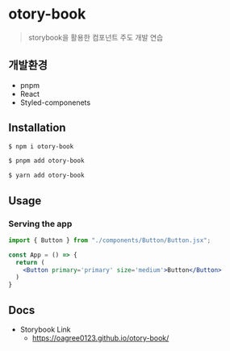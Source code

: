 # otory-book
> storybook을 활용한 컴포넌트 주도 개발 연습

## 개발환경
- pnpm
- React
- Styled-componenets

## Installation

```sh
$ npm i otory-book
```
```sh
$ pnpm add otory-book
```
```sh
$ yarn add otory-book
```

## Usage

### Serving the app

```jsx
import { Button } from "./components/Button/Button.jsx";

const App = () => {
  return (
    <Button primary='primary' size='medium'>Button</Button>
  )
}
```

## Docs

- Storybook Link
  - https://oagree0123.github.io/otory-book/
